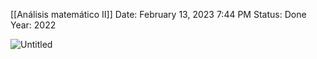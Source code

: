 [[Análisis matemático II]]
Date: February 13, 2023 7:44 PM
Status: Done
Year: 2022

![Untitled](_private/Images/Función%20diferenciable%20en%20un%20punto/Untitled.png)

